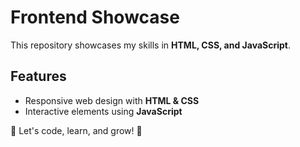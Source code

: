 # Frontend Showcase

This repository showcases my skills in **HTML, CSS, and JavaScript**.

## Features
- Responsive web design with **HTML & CSS**
- Interactive elements using **JavaScript**

🔹 Let's code, learn, and grow! 🔹
